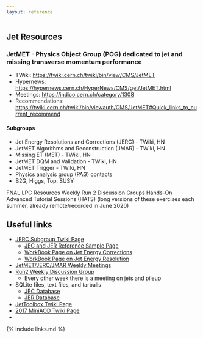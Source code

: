 ```yaml
---
layout: reference
---
```


## Jet Resources

### JetMET - Physics Object Group (POG) dedicated to jet and missing transverse momentum performance

 * TWiki: https://twiki.cern.ch/twiki/bin/view/CMS/JetMET
 * Hypernews: https://hypernews.cern.ch/HyperNews/CMS/get/JetMET.html
 * Meetings: https://indico.cern.ch/category/1308
 * Recommendations: https://twiki.cern.ch/twiki/bin/viewauth/CMS/JetMET#Quick_links_to_current_recommend

#### Subgroups
 * Jet Energy Resolutions and Corrections (JERC) - TWiki, HN
 * JetMET Algorithms and Reconstruction (JMAR) - TWiki, HN
 * Missing ET (MET) - TWiki, HN
 * JetMET DQM and Validation - TWiki, HN
 * JetMET Trigger - TWiki, HN
 * Physics analysis group (PAG) contacts
 * B2G, Higgs, Top, SUSY

FNAL LPC Resources
Weekly Run 2 Discussion Groups
Hands-On Advanced Tutorial Sessions (HATS) (long versions of these exercises each summer, already remote/recorded in June 2020)

## Useful links

  - [JERC Subgroup Twiki Page](https://twiki.cern.ch/twiki/bin/view/CMS/JetEnergyScale)
    - [JEC and JER Reference Sample Page](https://twiki.cern.ch/twiki/bin/view/CMS/JERCReference)
    - [WorkBook Page on Jet Energy Corrections](https://twiki.cern.ch/twiki/bin/view/CMSPublic/WorkBookJetEnergyCorrections?redirectedfrom=CMS.WorkBookJetEnergyCorrections)
    - [WorkBook Page on Jet Energy Resolution](https://twiki.cern.ch/twiki/bin/view/CMSPublic/WorkBookJetEnergyResolution)
  - [JetMET/JERC/JMAR Weekly Meetings](https://indico.cern.ch/categoryDisplay.py?categId=1308)
  - [Run2 Weekly Discussion Group](https://indico.cern.ch/category/7082/)
    - Every other week there is a meeting on jets and pileup
  - SQLite files, text files, and tarballs
    - [JEC Database](https://github.com/cms-jet/JECDatabase)
    - [JER Database](https://github.com/cms-jet/JRDatabase)
  - [JetToolbox Twiki Page](https://twiki.cern.ch/twiki/bin/view/CMS/JetToolbox)
  - [2017 MiniAOD Twiki Page](https://twiki.cern.ch/twiki/bin/view/CMSPublic/WorkBookMiniAOD2017)
  -

{% include links.md %}
